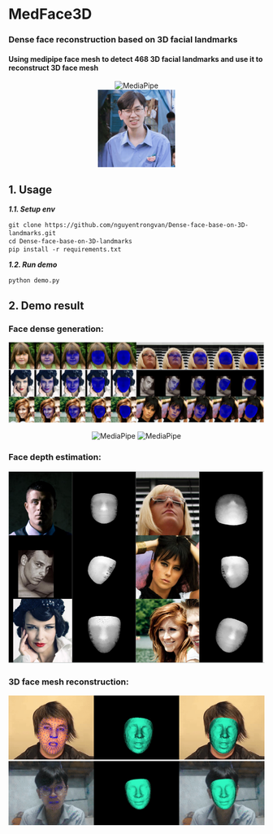 # MedFace3D
### Dense face reconstruction based on 3D facial landmarks
#### Using medipipe face mesh to detect 468 3D facial landmarks and use it to reconstruct 3D face mesh
<div style="text-align:center;">
    <img src="https://mohamedalirashad.github.io/FreeFaceMoCap/assets/img/mediapipe.png" alt="MediaPipe" width="30%">
</div>
<div style="text-align:center;">
    <img src="data/sample/face_001.jpg_face_reconstruction.gif" alt="demo" width="30%">
</div>


## 1. Usage
***1.1. Setup env***  
```
git clone https://github.com/nguyentrongvan/Dense-face-base-on-3D-landmarks.git
cd Dense-face-base-on-3D-landmarks 
pip install -r requirements.txt
```


***1.2. Run demo***  
```
python demo.py
```

## 2. Demo result
### Face dense generation:
![Demo face mesh](data/demo/dense.png)
<div style="text-align:center;">
    <img src="data/demo/famed01.gif" alt="MediaPipe" width="49%">
    <img src="data/demo/famed02.gif" alt="MediaPipe" width="49%">
</div>


### Face depth estimation:
![Demo face depth](data/demo/depth.png)


### 3D face mesh reconstruction:
<div style="text-align:center;">
    <img src="data/demo/mesh_famed.gif" alt="MediaPipe" width="100%">
    <img src="data/demo/mesh_local.gif" alt="MediaPipe" width="100%">
</div>

